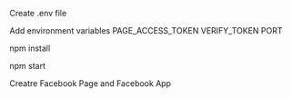 Create .env file

Add environment variables
PAGE_ACCESS_TOKEN
VERIFY_TOKEN
PORT

npm install

npm start

Creatre Facebook Page and Facebook App